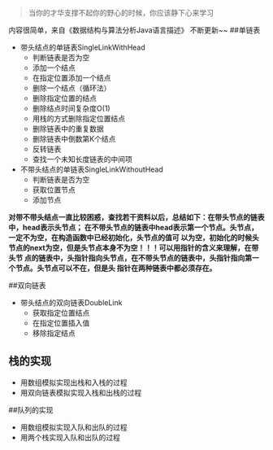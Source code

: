 
> 当你的才华支撑不起你的野心的时候，你应该静下心来学习

内容很简单，来自《数据结构与算法分析Java语言描述》
不断更新~~
##单链表
- 带头结点的单链表SingleLinkWithHead
    - 判断链表是否为空
    -  添加一个结点
    -  在指定位置添加一个结点
     - 删除一个结点（循环法）
     - 删除指定位置的结点
     - 删除结点时间复杂度O(1)
     - 用栈的方式删除指定位置结点
     - 删除链表中的重复数据
     - 删除链表中倒数第K个结点
     - 反转链表
     - 查找一个未知长度链表的中间项
 - 不带头结点的单链表SingleLinkWithoutHead
    - 判断链表是否为空
    -  获取位置节点
    -  添加节点
    
 **对带不带头结点一直比较困惑，查找若干资料以后，总结如下：在带头节点的链表中，head表示头节点；
在不带头节点的链表中head表示第一个节点。头节点，一定不为空，在构造函数中已经初始化，头节点的值可
以为空，初始化的时候头节点的next为空，但是头节点本身不为空！！！可以用指针的含义来理解，在带头节
点的链表中，头指针指向头节点，在不带头节点的链表中，头指针指向第一个节点。头节点可以不在，但是头
指针在两种链表中都必须存在。**


##双向链表
- 带头结点的双向链表DoubleLink
    - 获取指定位置结点
    -  在指定位置插入值
    -  移除指定结点
## 栈的实现
- 用数组模拟实现出栈和入栈的过程
- 用双向链表模拟实现入栈和出栈的过程    

##队列的实现
- 用数组模拟实现入队和出队的过程
- 用两个栈实现入队和出队的过程